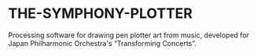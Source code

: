 # THE-SYMPHONY-PLOTTER
 Processing software for drawing pen plotter art from music, developed for Japan Philharmonic Orchestra's “Transforming Concerts”.
